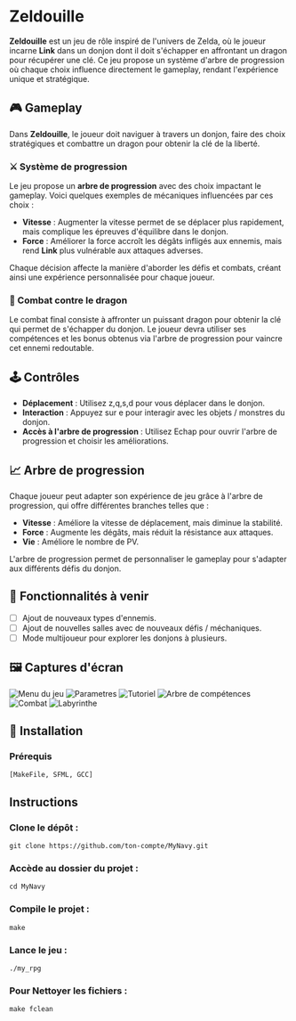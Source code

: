 # Zeldouille

**Zeldouille** est un jeu de rôle inspiré de l'univers de Zelda, où le joueur incarne **Link** dans un donjon dont il doit s'échapper en affrontant un dragon pour récupérer une clé. Ce jeu propose un système d'arbre de progression où chaque choix influence directement le gameplay, rendant l'expérience unique et stratégique.

## 🎮 Gameplay

Dans **Zeldouille**, le joueur doit naviguer à travers un donjon, faire des choix stratégiques et combattre un dragon pour obtenir la clé de la liberté.

### ⚔️ Système de progression

Le jeu propose un **arbre de progression** avec des choix impactant le gameplay. Voici quelques exemples de mécaniques influencées par ces choix :

- **Vitesse** : Augmenter la vitesse permet de se déplacer plus rapidement, mais complique les épreuves d'équilibre dans le donjon.
- **Force** : Améliorer la force accroît les dégâts infligés aux ennemis, mais rend **Link** plus vulnérable aux attaques adverses.
  
Chaque décision affecte la manière d'aborder les défis et combats, créant ainsi une expérience personnalisée pour chaque joueur.

### 🐉 Combat contre le dragon

Le combat final consiste à affronter un puissant dragon pour obtenir la clé qui permet de s'échapper du donjon. Le joueur devra utiliser ses compétences et les bonus obtenus via l'arbre de progression pour vaincre cet ennemi redoutable.

## 🕹️ Contrôles

- **Déplacement** : Utilisez z,q,s,d pour vous déplacer dans le donjon.
- **Interaction** : Appuyez sur e pour interagir avec les objets / monstres du donjon.
- **Accès à l'arbre de progression** : Utilisez Echap pour ouvrir l'arbre de progression et choisir les améliorations.

## 📈 Arbre de progression

Chaque joueur peut adapter son expérience de jeu grâce à l'arbre de progression, qui offre différentes branches telles que :

- **Vitesse** : Améliore la vitesse de déplacement, mais diminue la stabilité.
- **Force** : Augmente les dégâts, mais réduit la résistance aux attaques.
- **Vie** : Améliore le nombre de PV.

L'arbre de progression permet de personnaliser le gameplay pour s'adapter aux différents défis du donjon.

## 🚧 Fonctionnalités à venir

- [ ] Ajout de nouveaux types d'ennemis.
- [ ] Ajout de nouvelles salles avec de nouveaux défis / méchaniques.
- [ ] Mode multijoueur pour explorer les donjons à plusieurs.

## 🖼️ Captures d'écran

![Menu du jeu](https://github.com/TTG-Phyros/repositoriesPhotos/blob/main/MyRPG/Zeldouille_Menu.png)
![Parametres](https://github.com/TTG-Phyros/repositoriesPhotos/blob/main/MyRPG/Zeldouille_Settings.png)
![Tutoriel](https://github.com/TTG-Phyros/repositoriesPhotos/blob/main/MyRPG/Zeldouille_Start.png)
![Arbre de compétences](https://github.com/TTG-Phyros/repositoriesPhotos/blob/main/MyRPG/Zeldouille_Skills.png)
![Combat](https://github.com/TTG-Phyros/repositoriesPhotos/blob/main/MyRPG/Zeldouille_Combat.png)
![Labyrinthe](https://github.com/TTG-Phyros/repositoriesPhotos/blob/main/MyRPG/Zeldouille_Eau.png)

## 🚀 Installation
### Prérequis

    [MakeFile, SFML, GCC]

## Instructions

### Clone le dépôt :

    git clone https://github.com/ton-compte/MyNavy.git

### Accède au dossier du projet :

    cd MyNavy

### Compile le projet :

    make

### Lance le jeu :

    ./my_rpg

### Pour Nettoyer les fichiers :

    make fclean